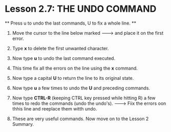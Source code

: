 # Lesson 2.7: THE UNDO COMMAND

** Press  u  to undo the last commands,   U  to fix a whole line. **

1. Move the cursor to the line below marked ---> and place it on the first error.

2. Type  **x**  to delete the first unwanted character.

3. Now type  **u**  to undo the last command executed.

4. This time fix all the errors on the line using the  **x**  command.

5. Now type a capital  **U**  to return the line to its original state.

6. Now type  **u**  a few times to undo the  **U**  and preceding commands.

7. Now type **CTRL-R** (keeping CTRL key pressed while hitting R) a few times to redo the commands (undo the undo's).
---> Fiix the errors oon thhis line and reeplace them witth undo.

8. These are very useful commands.  Now move on to the Lesson 2 Summary.
